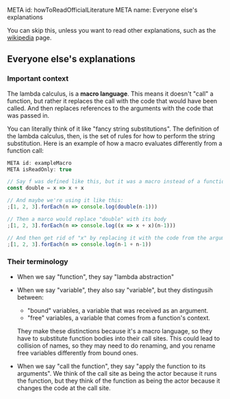 META id: howToReadOfficialLiterature
META name: Everyone else's explanations


You can skip this, unless you want to read other explanations,
such as the
[wikipedia](https://en.wikipedia.org/wiki/Lambda_calculus_definition)
page.


Everyone else's explanations
----------------------------

### Important context

The lambda calculus, is a **macro language**.
This means it doesn't "call" a function,
but rather it replaces the call with the code that would have been called.
And then replaces references to the arguments with the code that was passed in.

You can literally think of it like "fancy string substitutions".
The definition of the lambda calculus, then, is the set of rules
for how to perform the string substitution.
Here is an example of how a macro evaluates differently from a function call:

```js
META id: exampleMacro
META isReadOnly: true

// Say f was defined like this, but it was a macro instead of a function
const double = x => x + x

// And maybe we're using it like this:
;[1, 2, 3].forEach(n => console.log(double(n-1)))

// Then a marco would replace "double" with its body
;[1, 2, 3].forEach(n => console.log((x => x + x)(n-1)))

// And then get rid of "x" by replacing it with the code from the argument
;[1, 2, 3].forEach(n => console.log(n-1 + n-1))
```


### Their terminology

* When we say "function", they say "lambda abstraction"
* When we say "variable", they also say "variable",
  but they distingusih between:

  * "bound" variables, a variable that was received as an argument.
  * "free" variables, a variable that comes from a function's context.

  They make these distinctions because it's a macro language,
  so they have to substitute function bodies into their call sites.
  This could lead to collision of names, so they may need to do renaming,
  and you rename free variables differently from bound ones.
* When we say "call the function",
  they say "apply the function to its arguments".
  We think of the call site as being the actor because it runs the function,
  but they think of the function as being the actor because it changes the code
  at the call site.
